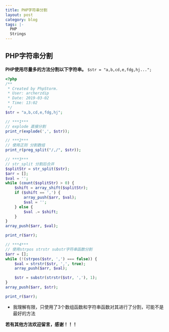 ```yaml
---
title: PHP字符串分割
layout: post
category: blog
tags: |-
  PHP
  Strings
---
```


## PHP字符串分割
**PHP使用尽量多的方法分割以下字符串。**
`$str = "a,b,cd,e,fdg,hj...";`

```php
<?php
/**
 * Created by PhpStorm.
 * User: archerzdip
 * Date: 2019-03-02
 * Time: 13:02
 */
$str = "a,b,cd,e,fdg,hj";

// ***1***
// explode 直接分割
print_r(explode(',', $str));

// ***2***
// 使用正则 分割数组
print_r(preg_split("/,/", $str));

// ***3***
// str_split 分割后合并
$splitStr = str_split($str);
$arr = [];
$val = '';
while (count($splitStr) > 0) {
    $shift = array_shift($splitStr);
    if ($shift == ',') {
        array_push($arr, $val);
        $val = '';
    } else {
        $val .= $shift;
    }
}
array_push($arr, $val);

print_r($arr);

// ***4***
// 使用strpos strstr substr字符串函数分割
$arr = [];
while (!(strpos($str, ',') === false)) {
    $val = strstr($str, ',', true);
    array_push($arr, $val);

    $str = substr(strstr($str, ','), 1);
}
array_push($arr, $str);

print_r($arr);
```

- 我理解有限，只使用了3个数组函数和字符串函数对其进行了分割，可能不是最好的方法

**若有其他方法欢迎留言，感谢！！！**